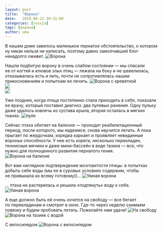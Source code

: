 ```yaml
---
layout: post
title:  "Ворона"
date:   2010-06-22 20:31:00
categories: [russia]
tags: [ворона]
author: uma
---
```


В&#160;нашем доме завелось маленькое пернатое обстоятельство, о&#160;котором ну&#160;никак нельзя не&#160;написать, поэтому давно замолчавший блог ненадолго оживет.
![Ворона](vorona.jpg)   

Нашли подбитую ворону в&#160;очень слабом состоянии&#160;&#8212; мы&#160;спасали ее&#160;от&#160;когтей и&#160;клювов злых птиц&#160;&#8212; лежала на&#160;боку и&#160;не&#160;шевелилась, отказывалась есть и&#160;пить, почти не&#160;сопротивлялась нашим прикосновениям и&#160;попыткам ее&#160;лечить.
![Ворона с креветкой](vorona-s-krevetkoy.jpg)   
![](img-0092.jpg)   
![](img-0091.jpg)   

Уже позднее, когда птица постепенно стала приходить в&#160;себя, показали ее&#160;врачу, который поставил диагноз: два пулевых ранения. Одну пульку даже удалось извлечь из&#160;сустава крыла, вторая осталась в&#160;мягких тканях.
![пуля](pulya.jpg)   

Сейчас птаха обитает на&#160;балконе&#160;&#8212; проходит реабилитационный период, после которого, мы&#160;надеемся, снова научится летать. А&#160;пока прыгает по&#160;жердочкам, изредка каркает и&#160;проявляет невиданные вороньи способности. У&#160;нее есть коряги, несколько перекладин, теннисные мячики и&#160;даже мини-бассейн в&#160;виде тазика&#160;&#8212; все, что нужно для полноценного развития пернатого гения.
![Ворона на балконе](vorona-na-balkone.jpg)   

Вот вам наглядное подтверждение мозговитости птицы: в&#160;попытках добыть себе воды (мы&#160;ее&#160;в&#160;суровых условиях содержим, чтобы не&#160;привыкала ко&#160;всему готовому))...
![Умная ворона](umnaya-vorona.jpg)   

... птаха не&#160;растерялась и&#160;решила &#171;подтянуть&#187; воду к&#160;себе.
![Умная ворона](umnaya-vorona-2.jpg)   

А&#160;еще должно быть ей&#160;очень хочется на&#160;свободу&#160;&#8212; все бегает по&#160;перекладинам и&#160;смотрит в&#160;окно. Где-то через неделю снимаем повязку и&#160;будем пробовать летать. Пожелайте нам удачи!
![На свободу](na-svobodu.jpg)   
![Ворона на тазике с водой](vorona-na-tazike-s-vodoy.jpg)   

С&#160;велосипедом
![Ворона с велосипедом](vorona-s-velosipedom.jpg)   

